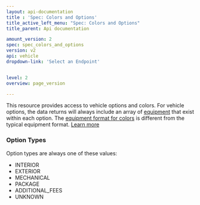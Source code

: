 ```yaml
---
layout: api-documentation
title : 'Spec: Colors and Options'
title_active_left_menu: "Spec: Colors and Options"
title_parent: Api documentation

amount_version: 2
spec: spec_colors_and_options
version: v2
api: vehicle
dropdown-link: 'Select an Endpoint'


level: 2
overview: page_version

---
```


This resource provides access to vehicle options and colors. For vehicle options, the data returns will always include an array of [equipment](/api-documentation/vehicle/spec_equipment/v2/) that exist within each option. The [equipment format for colors](/api-documentation/vehicle/spec_equipment/v2/) is different from the typical equipment format. [Learn more](/api-documentation/vehicle/spec_equipment/v2/)

### Option Types

Option types are always one of these values:

* INTERIOR
* EXTERIOR
* MECHANICAL
* PACKAGE
* ADDITIONAL_FEES
* UNKNOWN
